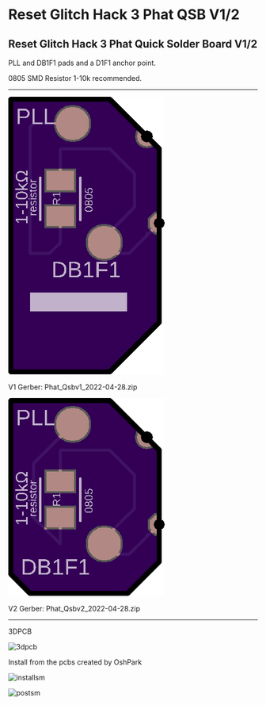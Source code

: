 # Reset Glitch Hack 3 Phat QSB V1/2


Reset Glitch Hack 3 Phat Quick Solder Board V1/2
-------------------------------------

PLL and DB1F1 pads and a D1F1 anchor point.

0805 SMD Resistor 1-10k recommended.

--------------------------------------------

![v1](https://github.com/connorlovejoy/Reset-Glitch-Hack-3-Phat-QSB/blob/main/v1qsb.png)

V1 Gerber:
Phat_Qsbv1_2022-04-28.zip

![v2](https://github.com/connorlovejoy/Reset-Glitch-Hack-3-Phat-QSB/blob/main/v2qsb.png)

V2 Gerber:
Phat_Qsbv2_2022-04-28.zip 

--------------------------------------------

3DPCB

![3dpcb](https://user-images.githubusercontent.com/22463607/163844764-8bdf34c5-ff8a-4ac8-af40-47a54cc6ec0e.png)

Install from the pcbs created by OshPark

![installsm](https://user-images.githubusercontent.com/22463607/163845301-da679a6a-ecb1-4f83-aa90-cecc3793df3e.jpg)

![postsm](https://user-images.githubusercontent.com/22463607/163862075-df4b7b36-38b8-43ad-b149-e34a9735025c.jpg)
